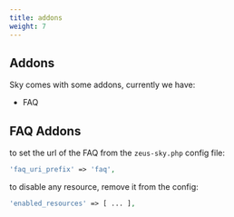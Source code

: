 ```yaml
---
title: addons
weight: 7
---
```


## Addons

Sky comes with some addons, currently we have:
- FAQ

## FAQ Addons
to set the url of the FAQ from the `zeus-sky.php` config file:
```php
'faq_uri_prefix' => 'faq',
```

to disable any resource, remove it from the config:
```php
'enabled_resources' => [ ... ],
```
